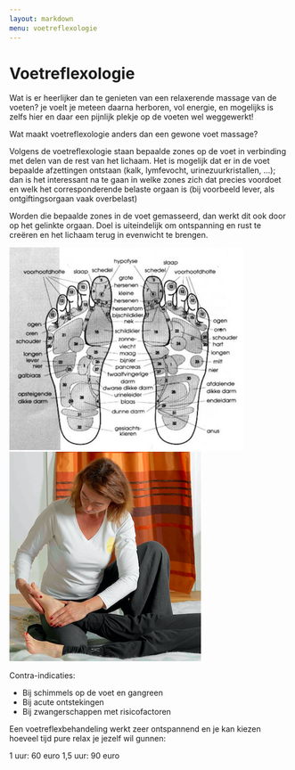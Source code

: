 ```yaml
---
layout: markdown
menu: voetreflexologie
---
```

# Voetreflexologie 

Wat is er heerlijker dan te genieten van een relaxerende massage van de voeten? je voelt je meteen daarna herboren, vol energie, en mogelijks is zelfs hier en daar een pijnlijk plekje op de voeten wel weggewerkt!

Wat maakt voetreflexologie anders dan een gewone voet massage?

Volgens de voetreflexologie staan bepaalde zones op de voet in verbinding met delen van de rest van het lichaam.
Het is mogelijk dat er in de voet bepaalde afzettingen ontstaan (kalk, lymfevocht, urinezuurkristallen, …); dan is het interessant na te gaan in welke zones zich dat precies voordoet en welk het corresponderende belaste orgaan is (bij voorbeeld lever, als ontgiftingsorgaan vaak overbelast) 

Worden die bepaalde zones in de voet gemasseerd, dan werkt dit ook door op het gelinkte orgaan. Doel is uiteindelijk om ontspanning en rust te creëren en het lichaam terug in evenwicht  te brengen.


![voetreflex](images/voetreflex.png)
![voetreflex](images/voet_web.png)


Contra-indicaties: 
* Bij schimmels op de voet en gangreen
* Bij acute ontstekingen
* Bij zwangerschappen met risicofactoren

Een voetreflexbehandeling werkt zeer ontspannend en je kan kiezen hoeveel tijd pure relax je jezelf wil gunnen:


1 uur: 60 euro
1,5 uur: 90 euro
